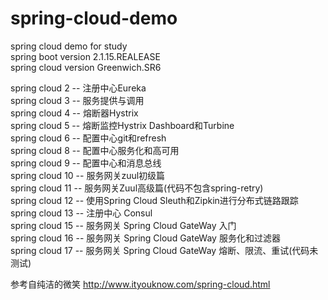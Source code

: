 # spring-cloud-demo
spring cloud demo for study  
spring boot version 2.1.15.REALEASE  
spring cloud version Greenwich.SR6  
  
spring cloud 2 -- 注册中心Eureka  
spring cloud 3 -- 服务提供与调用  
spring cloud 4 -- 熔断器Hystrix  
spring cloud 5 -- 熔断监控Hystrix Dashboard和Turbine  
spring cloud 6 -- 配置中心git和refresh  
spring cloud 8 -- 配置中心服务化和高可用  
spring cloud 9 -- 配置中心和消息总线  
spring cloud 10 -- 服务网关zuul初级篇  
spring cloud 11 -- 服务网关Zuul高级篇(代码不包含spring-retry)  
spring cloud 12 -- 使用Spring Cloud Sleuth和Zipkin进行分布式链路跟踪  
spring cloud 13 -- 注册中心 Consul  
spring cloud 15 -- 服务网关 Spring Cloud GateWay 入门  
spring cloud 16 -- 服务网关 Spring Cloud GateWay 服务化和过滤器  
spring cloud 17 -- 服务网关 Spring Cloud GateWay 熔断、限流、重试(代码未测试)  
  
参考自纯洁的微笑 http://www.ityouknow.com/spring-cloud.html
